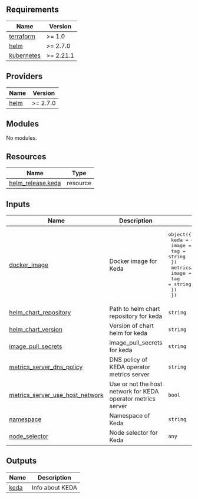 <!-- BEGIN_TF_DOCS -->
## Requirements

| Name | Version |
|------|---------|
| <a name="requirement_terraform"></a> [terraform](#requirement\_terraform) | >= 1.0 |
| <a name="requirement_helm"></a> [helm](#requirement\_helm) | >= 2.7.0 |
| <a name="requirement_kubernetes"></a> [kubernetes](#requirement\_kubernetes) | >= 2.21.1 |

## Providers

| Name | Version |
|------|---------|
| <a name="provider_helm"></a> [helm](#provider\_helm) | >= 2.7.0 |

## Modules

No modules.

## Resources

| Name | Type |
|------|------|
| [helm_release.keda](https://registry.terraform.io/providers/hashicorp/helm/latest/docs/resources/release) | resource |

## Inputs

| Name | Description | Type | Default | Required |
|------|-------------|------|---------|:--------:|
| <a name="input_docker_image"></a> [docker\_image](#input\_docker\_image) | Docker image for Keda | <pre>object({<br>    keda = object({<br>      image = string<br>      tag   = string<br>    })<br>    metricsApiServer = object({<br>      image = string<br>      tag   = string<br>    })<br>  })</pre> | n/a | yes |
| <a name="input_helm_chart_repository"></a> [helm\_chart\_repository](#input\_helm\_chart\_repository) | Path to helm chart repository for keda | `string` | n/a | yes |
| <a name="input_helm_chart_version"></a> [helm\_chart\_version](#input\_helm\_chart\_version) | Version of chart helm for keda | `string` | n/a | yes |
| <a name="input_image_pull_secrets"></a> [image\_pull\_secrets](#input\_image\_pull\_secrets) | image\_pull\_secrets for keda | `string` | n/a | yes |
| <a name="input_metrics_server_dns_policy"></a> [metrics\_server\_dns\_policy](#input\_metrics\_server\_dns\_policy) | DNS policy of KEDA operator metrics server | `string` | n/a | yes |
| <a name="input_metrics_server_use_host_network"></a> [metrics\_server\_use\_host\_network](#input\_metrics\_server\_use\_host\_network) | Use or not the host network for KEDA operator metrics server | `bool` | n/a | yes |
| <a name="input_namespace"></a> [namespace](#input\_namespace) | Namespace of Keda | `string` | n/a | yes |
| <a name="input_node_selector"></a> [node\_selector](#input\_node\_selector) | Node selector for Keda | `any` | n/a | yes |

## Outputs

| Name | Description |
|------|-------------|
| <a name="output_keda"></a> [keda](#output\_keda) | Info about KEDA |
<!-- END_TF_DOCS -->
